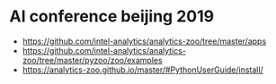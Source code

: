 # AI conference beijing 2019

- https://github.com/intel-analytics/analytics-zoo/tree/master/apps
- https://github.com/intel-analytics/analytics-zoo/tree/master/pyzoo/zoo/examples
- https://analytics-zoo.github.io/master/#PythonUserGuide/install/

